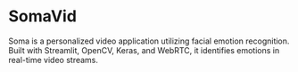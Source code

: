 # SomaVid
Soma is a personalized video application utilizing facial emotion recognition. Built with Streamlit, OpenCV, Keras, and WebRTC, it identifies emotions in real-time video streams.





